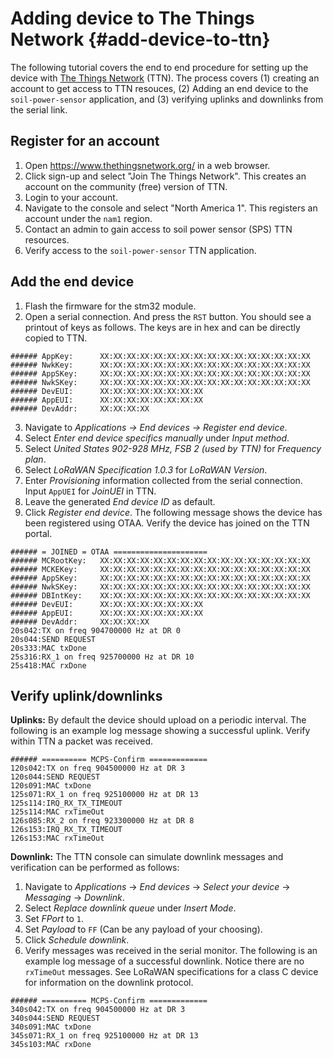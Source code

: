 # Adding device to The Things Network {#add-device-to-ttn}

The following tutorial covers the end to end procedure for setting up the device with [The Things Network](https://www.thethingsnetwork.org/) (TTN). The process covers (1) creating an account to get access to TTN resouces, (2) Adding an end device to the `soil-power-sensor` application, and (3) verifying uplinks and downlinks from the serial link.

## Register for an account

1. Open https://www.thethingsnetwork.org/ in a web browser.
2. Click sign-up and select "Join The Things Network". This creates an account on the community (free) version of TTN.
3. Login to your account.
4. Navigate to the console and select "North America 1". This registers an account under the `nam1` region.
5. Contact an admin to gain access to soil power sensor (SPS) TTN resources.
6. Verify access to the `soil-power-sensor` TTN application.

## Add the end device

1. Flash the firmware for the stm32 module.
2. Open a serial connection. And press the `RST` button. You should see a printout of keys as follows. The keys are in hex and can be directly copied to TTN.

```
###### AppKey:      XX:XX:XX:XX:XX:XX:XX:XX:XX:XX:XX:XX:XX:XX:XX:XX
###### NwkKey:      XX:XX:XX:XX:XX:XX:XX:XX:XX:XX:XX:XX:XX:XX:XX:XX
###### AppSKey:     XX:XX:XX:XX:XX:XX:XX:XX:XX:XX:XX:XX:XX:XX:XX:XX
###### NwkSKey:     XX:XX:XX:XX:XX:XX:XX:XX:XX:XX:XX:XX:XX:XX:XX:XX
###### DevEUI:      XX:XX:XX:XX:XX:XX:XX:XX
###### AppEUI:      XX:XX:XX:XX:XX:XX:XX:XX
###### DevAddr:     XX:XX:XX:XX
```

3. Navigate to *Applications -> End devices -> Register end device*.
4. Select *Enter end device specifics manually* under *Input method*.
5. Select *United States 902-928 MHz, FSB 2 (used by TTN)* for *Frequency plan*.
6. Select *LoRaWAN Specification 1.0.3* for *LoRaWAN Version*.
7. Enter *Provisioning* information collected from the serial connection. Input `AppUEI` for *JoinUEI* in TTN.
8. Leave the generated *End device ID* as default.
9. Click *Register end device*. The following message shows the device has been registered using OTAA. Verify the device has joined on the TTN portal.

```
###### = JOINED = OTAA =====================
###### MCRootKey:   XX:XX:XX:XX:XX:XX:XX:XX:XX:XX:XX:XX:XX:XX:XX:XX
###### MCKEKey:     XX:XX:XX:XX:XX:XX:XX:XX:XX:XX:XX:XX:XX:XX:XX:XX
###### AppSKey:     XX:XX:XX:XX:XX:XX:XX:XX:XX:XX:XX:XX:XX:XX:XX:XX
###### NwkSKey:     XX:XX:XX:XX:XX:XX:XX:XX:XX:XX:XX:XX:XX:XX:XX:XX
###### DBIntKey:    XX:XX:XX:XX:XX:XX:XX:XX:XX:XX:XX:XX:XX:XX:XX:XX
###### DevEUI:      XX:XX:XX:XX:XX:XX:XX:XX
###### AppEUI:      XX:XX:XX:XX:XX:XX:XX:XX
###### DevAddr:     XX:XX:XX:XX
20s042:TX on freq 904700000 Hz at DR 0
20s044:SEND REQUEST
20s333:MAC txDone
25s316:RX_1 on freq 925700000 Hz at DR 10
25s418:MAC rxDone
```

## Verify uplink/downlinks

**Uplinks:** By default the device should upload on a periodic interval. The following is an example log message showing a successful uplink. Verify within TTN a packet was received.

```
###### ========== MCPS-Confirm =============
120s042:TX on freq 904500000 Hz at DR 3
120s044:SEND REQUEST
120s091:MAC txDone
125s071:RX_1 on freq 925100000 Hz at DR 13
125s114:IRQ_RX_TX_TIMEOUT
125s114:MAC rxTimeOut
126s085:RX_2 on freq 923300000 Hz at DR 8
126s153:IRQ_RX_TX_TIMEOUT
126s153:MAC rxTimeOut
```

**Downlink:** The TTN console can simulate downlink messages and verification can be performed as follows:

1. Navigate to *Applications* -> *End devices* -> *Select your device* -> *Messaging* -> *Downlink*.
2. Select *Replace downlink queue* under *Insert Mode*.
3. Set *FPort* to `1`.
4. Set *Payload* to `FF` (Can be any payload of your choosing).
5. Click *Schedule downlink*.
6. Verify messages was received in the serial monitor. The following is an example log message of a successful downlink. Notice there are no `rxTimeOut` messages. See LoRaWAN specifications for a class C device for information on the downlink protocol.

```
###### ========== MCPS-Confirm =============
340s042:TX on freq 904500000 Hz at DR 3
340s044:SEND REQUEST
340s091:MAC txDone
345s071:RX_1 on freq 925100000 Hz at DR 13
345s103:MAC rxDone
```
